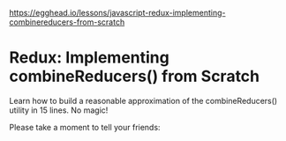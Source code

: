 <a href="https://egghead.io/lessons/javascript-redux-implementing-combinereducers-from-scratch">https://egghead.io/lessons/javascript-redux-implementing-combinereducers-from-scratch</a><div id="articleHeader"><h1>Redux: Implementing combineReducers() from Scratch</h1></div><div><div><p>Learn how to build a reasonable approximation of the combineReducers() utility in 15 lines. No magic!</p></div><div><div>Please take a moment to tell your friends:</div>